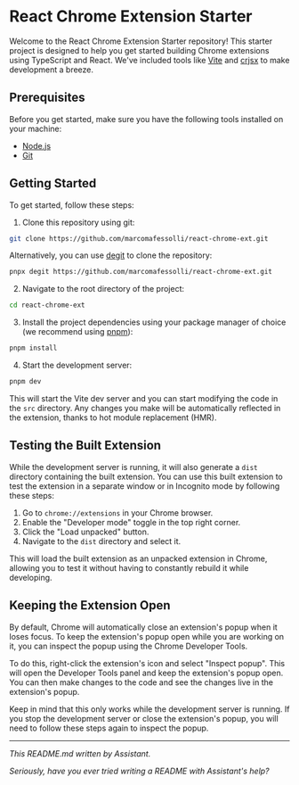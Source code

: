 # React Chrome Extension Starter

Welcome to the React Chrome Extension Starter repository! This starter project is designed to help you get started building Chrome extensions using TypeScript and React. We've included tools like [Vite](https://vitejs.com/) and [crjsx](https://github.com/skpm/crjsx) to make development a breeze.

## Prerequisites

Before you get started, make sure you have the following tools installed on your machine:

* [Node.js](https://nodejs.org/)
* [Git](https://git-scm.com/)

## Getting Started

To get started, follow these steps:

1. Clone this repository using git:

```bash
git clone https://github.com/marcomafessolli/react-chrome-ext.git
```

Alternatively, you can use [degit](https://github.com/Rich-Harris/degit) to clone the repository:
```bash
pnpx degit https://github.com/marcomafessolli/react-chrome-ext.git
```

2. Navigate to the root directory of the project:

```bash
cd react-chrome-ext
```

3. Install the project dependencies using your package manager of choice (we recommend using [pnpm](https://pnpm.js.org/)):

```bash
pnpm install
```

4. Start the development server:

```bash
pnpm dev
```

This will start the Vite dev server and you can start modifying the code in the `src` directory. Any changes you make will be automatically reflected in the extension, thanks to hot module replacement (HMR).

## Testing the Built Extension

While the development server is running, it will also generate a `dist` directory containing the built extension. You can use this built extension to test the extension in a separate window or in Incognito mode by following these steps:

1. Go to `chrome://extensions` in your Chrome browser.
2. Enable the "Developer mode" toggle in the top right corner.
3. Click the "Load unpacked" button.
4. Navigate to the `dist` directory and select it.

This will load the built extension as an unpacked extension in Chrome, allowing you to test it without having to constantly rebuild it while developing.

## Keeping the Extension Open

By default, Chrome will automatically close an extension's popup when it loses focus. To keep the extension's popup open while you are working on it, you can inspect the popup using the Chrome Developer Tools.

To do this, right-click the extension's icon and select "Inspect popup". This will open the Developer Tools panel and keep the extension's popup open. You can then make changes to the code and see the changes live in the extension's popup.

Keep in mind that this only works while the development server is running. If you stop the development server or close the extension's popup, you will need to follow these steps again to inspect the popup.

---

_This README.md written by Assistant._

_Seriously, have you ever tried writing a README with Assistant's help?_ 